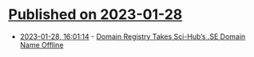 # [Published on 2023-01-28](index.md)

* [2023-01-28, 16:01:14](https://news.ycombinator.com/item?id=34558630) - [Domain Registry Takes Sci-Hub’s .SE Domain Name Offline](https://torrentfreak.com/domain-registry-takes-sci-hubs-se-domain-name-offline-230126/)
